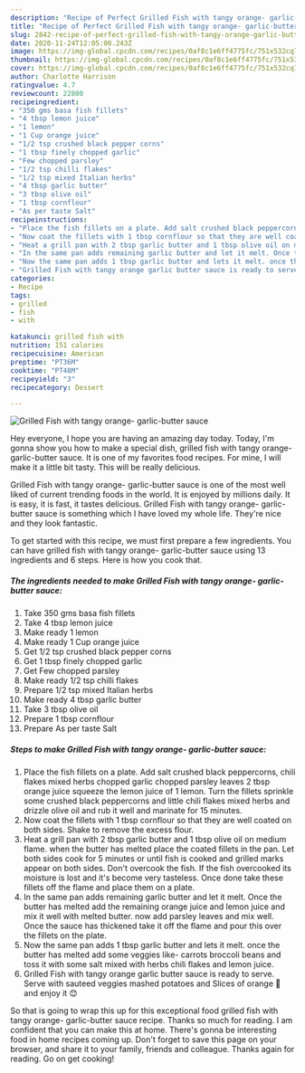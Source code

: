 ```yaml
---
description: "Recipe of Perfect Grilled Fish with tangy orange- garlic-butter sauce"
title: "Recipe of Perfect Grilled Fish with tangy orange- garlic-butter sauce"
slug: 2842-recipe-of-perfect-grilled-fish-with-tangy-orange-garlic-butter-sauce
date: 2020-11-24T12:05:00.243Z
image: https://img-global.cpcdn.com/recipes/0af8c1e6ff4775fc/751x532cq70/grilled-fish-with-tangy-orange-garlic-butter-sauce-recipe-main-photo.jpg
thumbnail: https://img-global.cpcdn.com/recipes/0af8c1e6ff4775fc/751x532cq70/grilled-fish-with-tangy-orange-garlic-butter-sauce-recipe-main-photo.jpg
cover: https://img-global.cpcdn.com/recipes/0af8c1e6ff4775fc/751x532cq70/grilled-fish-with-tangy-orange-garlic-butter-sauce-recipe-main-photo.jpg
author: Charlotte Harrison
ratingvalue: 4.7
reviewcount: 22800
recipeingredient:
- "350 gms basa fish fillets"
- "4 tbsp lemon juice"
- "1 lemon"
- "1 Cup orange juice"
- "1/2 tsp crushed black pepper corns"
- "1 tbsp finely chopped garlic"
- "Few chopped parsley"
- "1/2 tsp chilli flakes"
- "1/2 tsp mixed Italian herbs"
- "4 tbsp garlic butter"
- "3 tbsp olive oil"
- "1 tbsp cornflour"
- "As per taste Salt"
recipeinstructions:
- "Place the fish fillets on a plate. Add salt crushed black peppercorns, chili flakes mixed herbs chopped garlic chopped parsley leaves 2 tbsp orange juice squeeze the lemon juice of 1 lemon. Turn the fillets sprinkle some crushed black peppercorns and little chili flakes mixed herbs and drizzle olive oil and rub it well and marinate for 15 minutes."
- "Now coat the fillets with 1 tbsp cornflour so that they are well coated on both sides. Shake to remove the excess flour."
- "Heat a grill pan with 2 tbsp garlic butter and 1 tbsp olive oil on medium flame. when the butter has melted place the coated fillets in the pan. Let both sides cook for 5 minutes or until fish is cooked and grilled marks appear on both sides. Don&#39;t overcook the fish. If the fish overcooked its moisture is lost and it&#39;s become very tasteless. Once done take these fillets off the flame and place them on a plate."
- "In the same pan adds remaining garlic butter and let it melt. Once the butter has melted add the remaining orange juice and lemon juice and mix it well with melted butter. now add parsley leaves and mix well. Once the sauce has thickened take it off the flame and pour this over the fillets on the plate."
- "Now the same pan adds 1 tbsp garlic butter and lets it melt. once the butter has melted add some veggies like- carrots broccoli beans and toss it with some salt mixed with herbs chili flakes and lemon juice."
- "Grilled Fish with tangy orange garlic butter sauce is ready to serve. Serve with sauteed veggies mashed potatoes and Slices of orange 🍊 and enjoy it 😊"
categories:
- Recipe
tags:
- grilled
- fish
- with

katakunci: grilled fish with 
nutrition: 151 calories
recipecuisine: American
preptime: "PT36M"
cooktime: "PT48M"
recipeyield: "3"
recipecategory: Dessert

---
```



![Grilled Fish with tangy orange- garlic-butter sauce](https://img-global.cpcdn.com/recipes/0af8c1e6ff4775fc/751x532cq70/grilled-fish-with-tangy-orange-garlic-butter-sauce-recipe-main-photo.jpg)

Hey everyone, I hope you are having an amazing day today. Today, I'm gonna show you how to make a special dish, grilled fish with tangy orange- garlic-butter sauce. It is one of my favorites food recipes. For mine, I will make it a little bit tasty. This will be really delicious.

Grilled Fish with tangy orange- garlic-butter sauce is one of the most well liked of current trending foods in the world. It is enjoyed by millions daily. It is easy, it is fast, it tastes delicious. Grilled Fish with tangy orange- garlic-butter sauce is something which I have loved my whole life. They're nice and they look fantastic.




To get started with this recipe, we must first prepare a few ingredients. You can have grilled fish with tangy orange- garlic-butter sauce using 13 ingredients and 6 steps. Here is how you cook that.

<!--inarticleads1-->

##### The ingredients needed to make Grilled Fish with tangy orange- garlic-butter sauce:

1. Take 350 gms basa fish fillets
1. Take 4 tbsp lemon juice
1. Make ready 1 lemon
1. Make ready 1 Cup orange juice
1. Get 1/2 tsp crushed black pepper corns
1. Get 1 tbsp finely chopped garlic
1. Get Few chopped parsley
1. Make ready 1/2 tsp chilli flakes
1. Prepare 1/2 tsp mixed Italian herbs
1. Make ready 4 tbsp garlic butter
1. Take 3 tbsp olive oil
1. Prepare 1 tbsp cornflour
1. Prepare As per taste Salt




<!--inarticleads2-->

##### Steps to make Grilled Fish with tangy orange- garlic-butter sauce:

1. Place the fish fillets on a plate. Add salt crushed black peppercorns, chili flakes mixed herbs chopped garlic chopped parsley leaves 2 tbsp orange juice squeeze the lemon juice of 1 lemon. Turn the fillets sprinkle some crushed black peppercorns and little chili flakes mixed herbs and drizzle olive oil and rub it well and marinate for 15 minutes.
1. Now coat the fillets with 1 tbsp cornflour so that they are well coated on both sides. Shake to remove the excess flour.
1. Heat a grill pan with 2 tbsp garlic butter and 1 tbsp olive oil on medium flame. when the butter has melted place the coated fillets in the pan. Let both sides cook for 5 minutes or until fish is cooked and grilled marks appear on both sides. Don&#39;t overcook the fish. If the fish overcooked its moisture is lost and it&#39;s become very tasteless. Once done take these fillets off the flame and place them on a plate.
1. In the same pan adds remaining garlic butter and let it melt. Once the butter has melted add the remaining orange juice and lemon juice and mix it well with melted butter. now add parsley leaves and mix well. Once the sauce has thickened take it off the flame and pour this over the fillets on the plate.
1. Now the same pan adds 1 tbsp garlic butter and lets it melt. once the butter has melted add some veggies like- carrots broccoli beans and toss it with some salt mixed with herbs chili flakes and lemon juice.
1. Grilled Fish with tangy orange garlic butter sauce is ready to serve. Serve with sauteed veggies mashed potatoes and Slices of orange 🍊 and enjoy it 😊




So that is going to wrap this up for this exceptional food grilled fish with tangy orange- garlic-butter sauce recipe. Thanks so much for reading. I am confident that you can make this at home. There's gonna be interesting food in home recipes coming up. Don't forget to save this page on your browser, and share it to your family, friends and colleague. Thanks again for reading. Go on get cooking!
